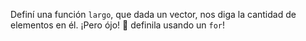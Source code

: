 Definí una función `largo`, que dada un vector, nos diga la cantidad de elementos en él.
¡Pero ójo! :eyes: definila usando un `for`!